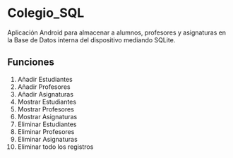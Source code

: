 # Colegio_SQL
Aplicación Android para almacenar a alumnos, profesores y asignaturas en la Base de Datos interna del dispositivo mediando SQLite.

## Funciones
1. Añadir Estudiantes
2. Añadir Profesores
3. Añadir Asignaturas
4. Mostrar Estudiantes
5. Mostrar Profesores
6. Mostrar Asignaturas
7. Eliminar Estudiantes
8. Eliminar Profesores
9. Eliminar Asignaturas
10. Eliminar todo los registros
